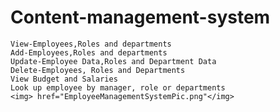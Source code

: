 # Content-management-system


    View-Employees,Roles and departments
    Add-Employees,Roles and departments
    Update-Employee Data,Roles and Department Data
    Delete-Employees, Roles and Departments
    View Budget and Salaries
    Look up employee by manager, role or departments
    <img> href="EmployeeManagementSystemPic.png"</img>